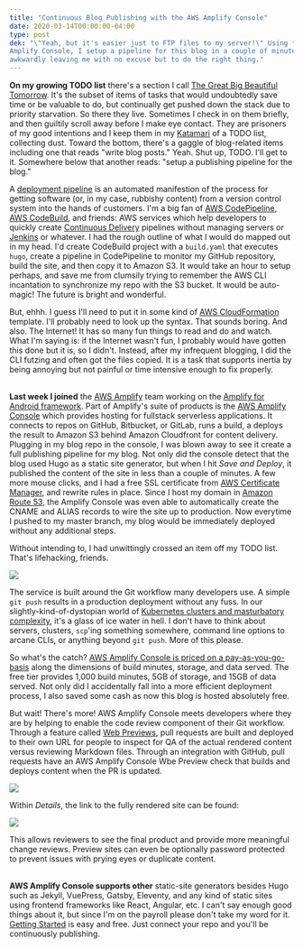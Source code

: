 ```yaml
---
title: "Continuous Blog Publishing with the AWS Amplify Console"
date: 2020-03-14T00:00:00-04:00
type: post
dek: "\"Yeah, but it's easier just to FTP files to my server!\" Using the AWS
Amplify Console, I setup a pipeline for this blog in a couple of minutes,
awkwardly leaving me with no excuse but to do the right thing."
---
```


**On my growing TODO list** there's a section I call [The Great Big Beautiful
Tomorrow][1]. It's the subset of items of tasks that would undoubtedly
save time or be valuable to do, but continually get pushed down the stack due to
priority starvation. So there they live. Sometimes I check in on them briefly,
and then guiltily scroll away before I make eye contact. They are prisoners of
my good intentions and I keep them in my [Katamari][2] of a TODO list,
collecting dust. Toward the bottom, there's a gaggle of blog-related items
including one that reads "write blog posts." Yeah. Shut up, TODO. I'll get to it.
Somewhere below that another reads: "setup a publishing pipeline for the blog."

A [deployment pipeline][3] is an automated manifestion of the process for
getting software (or, in my case, rubbishy content) from a version control
system into the hands of customers. I'm a big fan of [AWS CodePipeline][6],
[AWS CodeBuild][5], and friends: AWS services which help developers to quickly
create [Continuous Delivery][4] pipelines without managing servers or
[Jenkins][7] or whatever.  I had the rough outline of what I would do mapped out
in my head. I'd create CodeBuild project with a `build.yaml` that executes
`hugo`, create a pipeline in CodePipeline to monitor my GitHub repository, build
the site, and then copy it to Amazon S3. It would take an hour to setup
perhaps, and save me from clumsily trying to remember the AWS CLI incantation to
synchronize my repo with the S3 bucket. It would be auto-magic! The future is
bright and wonderful.

But, ehhh. I guess I'll need to put it in some kind of [AWS CloudFormation][8]
template. I'll probably need to look up the syntax. That sounds boring. And
also. The Internet! It has so many fun things to read and do and watch. What I'm
saying is: if the Internet wasn't fun, I probably would have gotten this done
but it is, so I didn't. Instead, after my infrequent blogging, I did the CLI
futzing and often got the files copied. It is a task that supports inertia by
being annoying but not painful or time intensive enough to fix properly.

\
**Last week I joined** the [AWS Amplify][10] team working on the [Amplify for
Android framework][10]. Part of Amplify's suite of products is the [AWS Amplify
Console][11] which provides hosting for fullstack serverless applications. It
connects to repos on GitHub, Bitbucket, or GitLab, runs a build, a deploys the
result to Amazon S3 behind Amazon Cloudfront for content delivery. Plugging in
my blog repo in the console, I was blown away to see it create a full publishing
pipeline for my blog. Not only did the console detect that the blog used Hugo as
a static site generator, but when I hit *Save and Deploy*, it published the
content of the site in less than a couple of minutes. A few more mouse clicks,
and I had a free SSL certificate from [AWS Certificate Manager][13], and rewrite
rules in place.  Since I host my domain in [Amazon Route 53][12], the Amplify
Console was even able to automatically create the CNAME and ALIAS records to
wire the site up to production. Now everytime I pushed to my master branch, my
blog would be immediately deployed without any additional steps.

Without intending to, I had unwittingly crossed an item off my TODO list. That's
lifehacking, friends.

![](/images/continuous-blog-publishing-with-aws-amplify-console/app.png)

The service is built around the Git workflow many developers use. A simple `git
push` results in a production deployment without any fuss. In our
slightly-kind-of-dystopian world of [Kubernetes clusters and masturbatory
complexity][16], it's a glass of ice water in hell. I don't have to think
about servers, clusters, `scp`'ing something somewhere, command line options to
arcane CLIs, or anything beyond `git push`. More of this please.

So what's the catch? [AWS Amplify Console is priced on a
pay-as-you-go-basis][14] along the dimensions of build minutes, storage, and
data served. The free tier provides 1,000 build minutes, 5GB of storage, and
15GB of data served. Not only did I accidentally fall into a more efficient
deployment process, I also saved some cash as now this blog is hosted absolutely
free.

But wait! There's more! AWS Amplify Console meets developers where they are by
helping to enable the code review component of their Git workflow. Through a
feature called [Web Previews][17], pull requests are built and deployed to their
own URL for people to inspect for QA of the actual rendered content versus
reviewing Markdown files. Through an integration with GitHub, pull requests have
an AWS Amplify Console Wbe Preview check that builds and deploys content when
the PR is updated.

![](/images/continuous-blog-publishing-with-aws-amplify-console/pull.png)

Within *Details*, the link to the fully rendered site can be found:

![](/images/continuous-blog-publishing-with-aws-amplify-console/browser.png)

This allows reviewers to see the final product and provide more meaningful
change reviews. Preview sites can even be optionally password protected to
prevent issues with prying eyes or duplicate content.

\
**AWS Amplify Console supports other** static-site generators besides Hugo such
as Jekyll, VuePress, Gatsby, Eleventy, and any kind of static sites using
frontend frameworks like React, Angular, etc. I can't say enough good things
about it, but since I'm on the payroll please don't take my word for it.
[Getting Started][15] is easy and free. Just connect your repo and you'll
be continuously publishing.


[1]: https://en.wikipedia.org/wiki/There%27s_a_Great_Big_Beautiful_Tomorrow
[2]: https://en.wikipedia.org/wiki/Katamari_Damacy
[3]: https://martinfowler.com/bliki/DeploymentPipeline.html
[4]: https://martinfowler.com/bliki/ContinuousDelivery.html
[5]: https://aws.amazon.com/codebuild/
[6]: https://aws.amazon.com/codepipeline/
[7]: https://jenkins.io/
[8]: https://aws.amazon.com/cloudformation/
[9]: https://aws.amazon.com/amplify/
[10]: https://github.com/aws-amplify/amplify-android
[11]: https://aws.amazon.com/amplify/console/getting-started/
[12]: https://aws.amazon.com/route53/
[13]: https://aws.amazon.com/certificate-manager/
[14]: https://aws.amazon.com/amplify/console/pricing
[15]: https://console.aws.amazon.com/amplify/home?#/create
[16]: https://circleci.com/blog/getting-your-manager-to-say-yes-to-devops-tools/
[17]: https://docs.aws.amazon.com/amplify/latest/userguide/pr-previews.html
